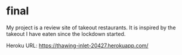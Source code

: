# final

My project is a review site of takeout restaurants.  It is inspired by the takeout I have eaten since the lockdown started.

Heroku URL: https://thawing-inlet-20427.herokuapp.com/
